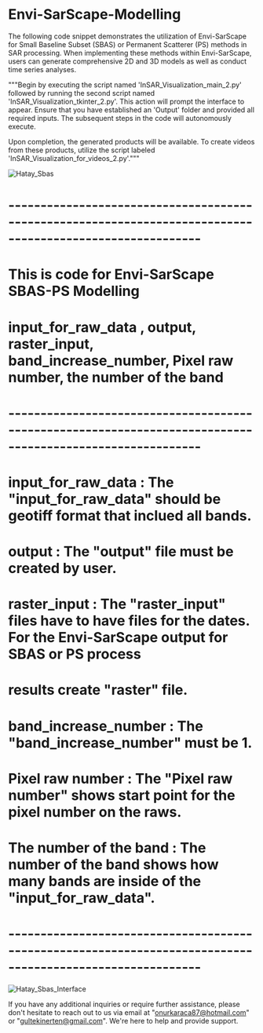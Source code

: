 # Envi-SarScape-Modelling
The following code snippet demonstrates the utilization of Envi-SarScape for Small Baseline Subset (SBAS) or Permanent Scatterer (PS) methods in SAR processing. When implementing these methods within Envi-SarScape, users can generate comprehensive 2D and 3D models as well as conduct time series analyses.


"""Begin by executing the script named 'InSAR_Visualization_main_2.py' followed by running the second script named 'InSAR_Visualization_tkinter_2.py'. This action will prompt the interface to appear. Ensure that you have established an 'Output' folder and provided all required inputs. The subsequent steps in the code will autonomously execute.

Upon completion, the generated products will be available. To create videos from these products, utilize the script labeled 'InSAR_Visualization_for_videos_2.py'."""

![Hatay_Sbas](https://github.com/onurkaraca87/Envi-SarScape-Modelling/assets/127317839/eb5c31c0-9ff1-461c-adbe-6be23a0358ac)

# ----------------------------------------------------------------------------------------------------------
# This is code for Envi-SarScape SBAS-PS Modelling
# input_for_raw_data , output, raster_input, band_increase_number, Pixel raw number, the number of the band
# ----------------------------------------------------------------------------------------------------------
# input_for_raw_data     : The "input_for_raw_data" should be geotiff format that inclued all bands.
# output                 : The "output" file must be created by user.
# raster_input           : The "raster_input" files have to have files for the dates. For the Envi-SarScape output for SBAS or PS process
#                          results create "raster" file. 
# band_increase_number   : The "band_increase_number" must be 1.
# Pixel raw number       : The "Pixel raw number" shows start point for the pixel number on the raws.
# The number of the band : The number of the band shows how many bands are inside of the "input_for_raw_data".
# ----------------------------------------------------------------------------------------------------------
![Hatay_Sbas_Interface](https://github.com/onurkaraca87/Envi-SarScape-Modelling/assets/127317839/b5e86688-6a6c-493f-87fa-9199ff2719ff)


If you have any additional inquiries or require further assistance, please don't hesitate to reach out to us via email at "onurkaraca87@hotmail.com" or "gultekinerten@gmail.com". We're here to help and provide support.


